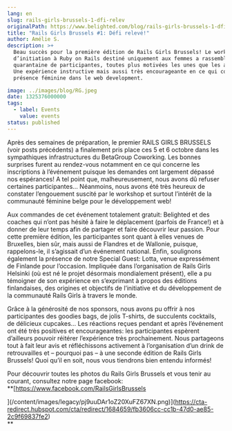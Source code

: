 ```yaml
---
lang: en
slug: rails-girls-brussels-1-dfi-relev
originalPath: https://www.belighted.com/blog/rails-girls-brussels-1-dfi-relev
title: "Rails Girls Brussels #1: Défi relevé!"
author: Amélie S.
description: >+
  Beau succès pour la première édition de Rails Girls Brussels! Le workshop
  d’initiation à Ruby on Rails destiné uniquement aux femmes a rassemblé une
  quarantaine de participantes, toutes plus motivées les unes que les autres!
  Une expérience instructive mais aussi très encourageante en ce qui concerne la
  présence féminine dans le web development.

image: ../images/blog/RG.jpeg
date: 1325376000000
tags:
  - label: Events
    value: events
status: published
---
```

Après des semaines de préparation, le premier RAILS GIRLS BRUSSELS (voir posts précédents) a finalement pris place ces 5 et 6 octobre dans les sympathiques infrastructures du BetaGroup Coworking. Les bonnes surprises furent au rendez-vous notamment en ce qui concerne les inscriptions à l’événement puisque les demandes ont largement dépassé nos espérances! A tel point que, malheureusement, nous avons dû refuser certaines participantes… Néanmoins, nous avons été très heureux de constater l’engouement suscité par le workshop et surtout l’intérêt de la communauté féminine belge pour le développement web!

Aux commandes de cet événement totalement gratuit: Belighted et des coaches qui n’ont pas hésité à faire le déplacement (parfois de France!) et à donner de leur temps afin de partager et faire découvrir leur passion. Pour cette première édition, les participantes sont quant à elles venues de Bruxelles, bien sûr, mais aussi de Flandres et de Wallonie, puisque, rappelons-le, il s’agissait d’un événement national. Enfin, soulignons également la présence de notre Special Guest: Lotta, venue expressément de Finlande pour l’occasion. Impliquée dans l’organisation de Rails Girls Helsinki (où est né le projet désormais mondialement présent), elle a pu témoigner de son expérience en s’exprimant à propos des éditions finlandaises, des origines et objectifs de l’initiative et du développement de la communauté Rails Girls à travers le monde.

Grâce à la générosité de nos sponsors, nous avons pu offrir à nos participantes des goodies bags, de jolis T-shirts, de succulents cocktails, de délicieux cupcakes… Les réactions reçues pendant et après l’événement ont été très positives et encourageantes: les participantes espèrent d’ailleurs pouvoir réitérer l’expérience très prochainement. Nous partageons tout à fait leur avis et réfléchissons activement à l’organisation d’un drink de retrouvailles et – pourquoi pas – à une seconde édition de Rails Girls Brussels! Quoi qu’il en soit, nous vous tiendrons bien entendu informés!

Pour découvrir toutes les photos du Rails Girls Brussels et vous tenir au courant, consultez notre page facebook:  
**[https://www.facebook.com/RailsGirlsBrussels  
  
](/content/images/legacy/pj9uuDAr1oZ20XuFZ67XN.png)](https://cta-redirect.hubspot.com/cta/redirect/1684659/fb3606cc-cc1b-47d0-ae85-2c9f69837fe2)  
**